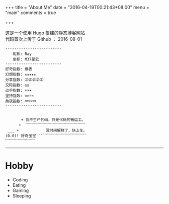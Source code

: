+++
title = "About Me"
date = "2016-04-19T00:21:43+08:00"
menu = "main"
comments = true

+++

这是一个使用 [Hugo](http://gohugo.io/) 搭建的静态博客网站  
代码首次上传于 Github ： 2016-08-01  

```
-------------------------
　　昵称: Ray
　　坐标: M37星云
-------------------------
好奇指数: 爆表
幻想指数: ★★★★★
分享指数: ㊣㊣㊣㊣㊣
交际指数: ◎◎
动手指数: ☀☀☀
坚持指数: ♉♉♉♉
熬夜指数: ☹☹☹☹☹
-------------------------


       + 我不生产代码，只是代码的搬运工。
      +  ﹋﹋﹋﹋﹋﹋﹋﹋﹋﹋﹋﹋﹋﹋﹋﹋
 ___ +            没时间解释了，快上车。
(0.0(! 好奇宝宝````﹋﹋﹋﹋﹋﹋﹋﹋﹋﹋﹋
﹋﹋﹋﹋﹋﹋﹋﹋
```

---

# Hobby

* Coding
* Eating
* Gaming
* Sleeping
